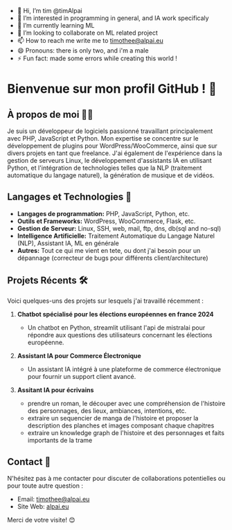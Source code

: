 - 👋 Hi, I’m tim @timAlpai
- 👀 I’m interested in programming in general, and IA work specificaly
- 🌱 I’m currently learning ML 
- 💞️ I’m looking to collaborate on ML related project
- 📫 How to reach me write me to timothee@alpai.eu
- 😄 Pronouns: there is only two, and i'm a male
- ⚡ Fun fact: made some errors while creating this world !


# Bienvenue sur mon profil GitHub ! 👋

## À propos de moi 🧑‍💻

Je suis un développeur de logiciels passionné travaillant principalement avec PHP, JavaScript et Python. Mon expertise se concentre sur le développement de plugins pour WordPress/WooCommerce, ainsi que sur divers projets en tant que freelance. J'ai également de l'expérience dans la gestion de serveurs Linux, le développement d'assistants IA en utilisant Python, et l'intégration de technologies telles que la NLP (traitement automatique du langage naturel), la génération de musique et de vidéos.

## Langages et Technologies 🚀

- **Langages de programmation:** PHP, JavaScript, Python, etc.
- **Outils et Frameworks:** WordPress, WooCommerce, Flask, etc.
- **Gestion de Serveur:** Linux, SSH, web, mail, ftp, dns, db(sql and no-sql)
- **Intelligence Artificielle:** Traitement Automatique du Langage Naturel (NLP), Assistant IA, ML en générale
- **Autres:** Tout ce qui me vient en tete, ou dont j'ai besoin pour un dépannage (correcteur de bugs pour différents client/architecture)

## Projets Récents 🛠️

Voici quelques-uns des projets sur lesquels j'ai travaillé récemment :

1. **Chatbot spécialisé pour les élections européennes en france 2024**
   - Un chatbot en  Python, streamlit utilisant l'api de mistralai pour répondre aux questions des utilisateurs concernant les élections européenne.

2. **Assistant IA pour Commerce Électronique**
   - Un assistant IA intégré à une plateforme de commerce électronique pour fournir un support client avancé.
3. **Assitant IA pour écrivains**
   - prendre un roman, le découper avec une compréhension de l'histoire des personnages, des lieux, ambiances, intentions, etc.
   - extraire un sequencier de manga de l'histoire et proposer la description des planches et images composant chaque chapitres
   - extraire un knowledge graph de l'histoire et des personnages et faits importants de la trame


## Contact 📧

N'hésitez pas à me contacter pour discuter de collaborations potentielles ou pour toute autre question :

- Email: timothee@alpai.eu
- Site Web: [alpai.eu](https://alpai.eu)

Merci de votre visite! 😊

